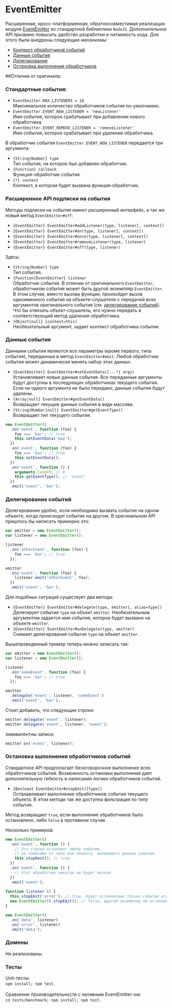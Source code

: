 EventEmitter
============

Расширенная, кросс-платформенная, обратносовместимая реализация модуля [EventEmitter](http://nodejs.org/api/events.html#events_class_events_eventemitter) из стандартной библиотеки `NodeJS`.
Дополнительное API призвано повысить удобство разработки и читаемость кода.
Для этого были внедрены следующие механизмы:
 * [Контекст обработчиков событий](#context)
 * [Данные события](#data)
 * [Делегирование](#delegate)
 * [Остановка выполнения обработчиков](#stopEmit)

##Отличия от оригинала:
### Стандартные события:
 * `EventEmitter.MAX_LISTENERS = 10`
 <br />Максимальное количество обработчиков события по-умолчанию.
 * `EventEmitter.EVENT_NEW_LISTENER = 'newListener'`
 <br />Имя события, которое срабатывает при добавлении нового обработчика.
 * `EventEmitter.EVENT_REMOVE_LISTENER = 'removeListener'`
 <br />Имя события, которое срабатывает при удалении обработчика.
 
В обработчик события `EventEmitter.EVENT_NEW_LISTENER` передается три аргумента:
 * `{String|Number} type`
 <br />Тип события, на которое был добавлен обработчик.
 * `{Function} callback`
 <br />Функция-обработчик события.
 * `{*} context`
 <br />Контекст, в котором будет вызвана функция-обработчик.
 
### <a name="context"></a>Расширенное API подписки на события
Методы подписки на события имеют расширенный интерфейс, а так же новый метод `EventEmitter#off`:

 * `{EventEmitter} EventEmitter#addListener(type, listener[, context])`
 * `{EventEmitter} EventEmitter#on(type, listener[, context])`
 * `{EventEmitter} EventEmitter#once(type, listener[, context])`
 * `{EventEmitter} EventEmitter#removeListener(type, listener)`
 * `{EventEmitter} EventEmitter#off(type, listener)`

Здесь:
 * `{String|Number} type`
 <br />Тип события.
 * `{Function|EventEmitter} listener`
 <br />Обработчик события. В отличии от оригинального `EventEmitter`,
  обработчиком события может быть другой экземпляр `EventEmitter`. В этом случае, вместо вызова функции,
  произойдет вызов одноименного события на объекте-слушателе с передачей всех аргументов оригинального события (см. [делегирование событий](#delegate)). Что бы отвязать объект-слушатель, его нужно передать в соответствующий метод удаления обработчика.
 * `{Object|null} [context=this]`
 <br />Необязательный аргумент, задает контекст обработчика события.
 
### <a name="data"></a>Данные события
Данными события являются все параметры (кроме первого, типа события), переданные в метод `EventEmitter#emit`. Любой обработчик события может динамически менять набор этих данных.

 * `{EventEmitter} EventEmitter#setEventData([...*] args)`
<br />Устанавливает новые данные события. Все переданные аргументы будут доступны в последующих обработчиках текущего события. Если ни одного аргумента не было передано, данные события будут удалены.
 * `{Array|null} EventEmitter#getEventData()`
<br />Возвращает текущие данные события в виде массива.
 * `{String|Number|null} EventEmitter#getEventType()`
<br />Возвращает тип текущего события.

```js
new EventEmitter()
  .on('event', function (foo) {
    foo === 'bar'; // true
    this.setEventData('baz');
  })
  .on('event', function (foo) {
    foo === 'baz'; // true
    this.setEventData();
  })
  .on('event', function () {
    arguments.length; // 0
    this.getEventType(); // 'event'
  })
  .emit('event', 'bar');
```

### <a name="delegate"></a>Делегирование событий
Делегирование удобно, если необходимо вызвать событие на одном объекте, когда происходит событие на другом.
В оригинальном API пришлось бы написать примерно это:

```js
var emitter = new EventEmitter();
var listener = new EventEmitter();

listener
  .on('otherEvent', function (foo) {
    foo === 'bar'; // true
  });

emitter
  .on('event', function (foo) {
    listener.emit('otherEvent', foo);
  })
  .emit('event', 'bar');
```

Для подобных ситуаций существует два метода:
 * `{EventEmitter} EventEmitter#delegate(type, emitter[, alias=type])`
 <br />Делегирует событие `type` на объект `emitter`.
  Необязательным аргументом задается имя события, которое будет вызвано на объекте `emitter`.
 * `{EventEmitter} EventEmitter#unDelegate(type, emitter)`
 <br />Снимает делегирование события `type` на объект `emitter`.
 
Вышепреведенный пример теперь можно записать так:

```js
var emitter = new EventEmitter();
var listener = new EventEmitter();

listener
  .on('someEvent', function (foo) {
    foo === 'bar'; // true
  });

emitter
  .delegate('event', listener, 'someEvent')
  .emit('event', 'bar');
```

Стоит добавить, что следующие строки:
```js
emitter.delegate('event', listener);
emitter.delegate('event', listener, 'event');
```
эквивалентны записи:
```js
emitter.on('event', listener);
```

### <a name="stopEmit"></a>Остановка выполнения обработчиков событий
Стандартное API предполагает безоговорочное выполнение всех обработчиков событий.
Возможность остановки выполнения дает дополнительную гибкость в написании логики обработчиков событий.

 * `{Boolean} EventEmitter#stopEmit([type])`
 <br />Останавливает выполнение обработчиков события текущего объекта.
 В этом методе так же доступна фильтрация по типу события.
 
Метод возвращает `true`, если выполнение обработчиков было остановлено, либо `false` в противном случае.
 
Несколько примеров:
```js
new EventEmitter()
  .on('event', function () {
    // Эта строка остановит любое событие,
    // не зависимо от типа или объекта, вызвавшего данное событие.
    this.stopEmit(); // true
  })
  .on('event', function () {
    // Этот обработчик никогда не будет вызван.
  })
  .emit('event');
  
function listener () {
  this.stopEmit('error'); // true, будет остановлено только событие error
  new EventEmitter().stopEmit(); // false, другой экземпляр не останавливает выполнение
}

new EventEmitter()
  .on('data', listener)
  .on('error', listener)
  .emit('data');
```

### Домены
Не реализованы.

### Тесты
Unit-тесты:
<br />`npm install; npm test`.
<br />
<br />Сравнение производительности с нативным EventEmitter-ом:
<br />`cd tests/benchmark; npm install; npm test`.
